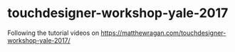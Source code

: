 # touchdesigner-workshop-yale-2017
Following the tutorial videos on https://matthewragan.com/touchdesigner-workshop-yale-2017/
